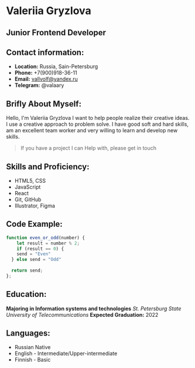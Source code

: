# Valeriia Gryzlova
## Junior Frontend Developer
## Contact information: 
* __Location:__ Russia, Sain-Petersburg
* __Phone:__ +7(900)918-36-11
* __Email:__ vallvolf@yandex.ru
* __Telegram:__ @valaary

## Brifly About Myself:
Hello, I'm Valeriia Gryzlova
I want to help people realize their creative ideas.
I use a creative approach to problem solve. I have good soft and hard skills, am an excellent team worker and very willing to learn and develop new skills.

>If you have a project I can Help with, please get in touch

## Skills and Proficiency:
* HTML5, CSS
* JavaScript 
* React 
* Git, GitHub
* Illustrator, Figma

## Code Example:
```javascript
function even_or_odd(number) {  
    let result = number % 2;  
    if (result == 0) {  
    send = "Even"  
  } else send = "Odd"  
  
  return send;  
};
```


## Education: 
__Majoring in Information systems and technologies__
_St. Petersburg State University of Telecommunications_
__Expected Graduation:__ 2022

## Languages:
* Russian Native
* English - Intermediate/Upper-intermediate 
* Finnish - Basic
